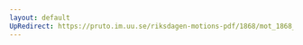 ```yaml
---
layout: default
UpRedirect: https://pruto.im.uu.se/riksdagen-motions-pdf/1868/mot_1868__ak__135/mot_1868__ak__135-001.pdf
---
```

